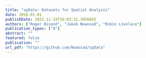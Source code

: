 ```yaml
---
title: "spData: Datasets for Spatial Analysis"
date: 2018-01-01
publishDate: 2022-11-19T16:03:31.395604Z
authors: ["Roger Bivand", "Jakub Nowosad", "Robin Lovelace"]
publication_types: ["0"]
abstract: ""
featured: false
publication: ""
url_pdf: "https://github.com/Nowosad/spData"
---
```


